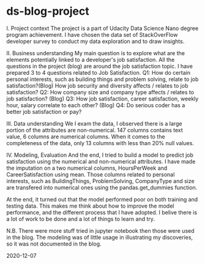 # ds-blog-project
I. Project context
The project is a part of Udacity Data Science Nano degree program achievement.
I have chosen the data set of StackOverFlow developer survey to conduct my data exploration and to draw insights.

II. Business understanding
My main question is to explore what are the elements potentially linked to a developer's job satisfaction.
All the questions in the project (blog) are around the job satisfaction topic.
I have prepared 3 to 4 questions related to Job Satisfaction.
Q1:
How do certain personal interests, such as building things and problem solving, relate to job satisfaction?(Blog)
How job security and diversity affects / relates to job satisfaction?
Q2:
How company size and company type affects / relates to job satisfaction? (Blog)
Q3:
How job satisfaction, career satisfaction, weekly hour, salary correlate to each other? (Blog)
Q4:
Do serious coder has a better job satisfaction or pay?


III. Data understanding
We I exam the data, I observed there is a large portion of the attributes are non-numerical.
147 columns contains text value, 6 columns are numerical columns.
When it comes to the completeness of the data, only 13 columns with less than 20% null values.

IV. Modeling, Evaluation
And the end, I tried to build a model to predict job satisfaction using the numerical and non-numerical attributes.
I have made the imputation on a two numerical columns, HoursPerWeek and CareerSatisfaction using mean.
Those columns related to personal interests, such as BuildingThings, ProblemSolving, CompanyType and size are transfered into numerical ones using the pandas.get_dummies function.

At the end, it turned out that the model performed poor on both training and testing data.
This makes me think about how to improve the model performance, and the different process that I have adopted.
I belive there is a lot of work to be done and a lot of things to learn and try.

N.B.
There were more stuff tried in jupyter notebook then those were used in the blog.
The modeling was of little usage in illustrating my discoveries, so it was not documented in the blog.

2020-12-07